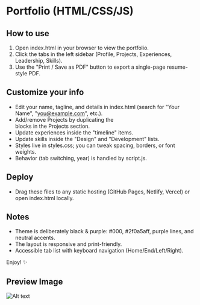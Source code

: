 Portfolio (HTML/CSS/JS)
====================================

How to use
----------
1) Open index.html in your browser to view the portfolio.
2) Click the tabs in the left sidebar (Profile, Projects, Experiences, Leadership, Skills).
3) Use the "Print / Save as PDF" button to export a single-page resume-style PDF.

Customize your info
-------------------
- Edit your name, tagline, and details in index.html (search for "Your Name", "you@example.com", etc.).
- Add/remove Projects by duplicating the <article class="card project"> blocks in the Projects section.
- Update experiences inside the "timeline" items.
- Update skills inside the "Design" and "Development" lists.
- Styles live in styles.css; you can tweak spacing, borders, or font weights.
- Behavior (tab switching, year) is handled by script.js.

Deploy
------
- Drag these files to any static hosting (GitHub Pages, Netlify, Vercel) or open index.html locally.

Notes
-----
- Theme is deliberately black & purple: #000, #2f0a5aff, purple lines, and neutral accents.
- The layout is responsive and print-friendly.
- Accessible tab list with keyboard navigation (Home/End/Left/Right).

Enjoy! ✨

Preview Image
-----
![Alt text](elishajhoyce.jpg)
